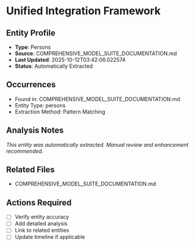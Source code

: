 # Unified Integration Framework

## Entity Profile
- **Type**: Persons
- **Source**: COMPREHENSIVE_MODEL_SUITE_DOCUMENTATION.md
- **Last Updated**: 2025-10-12T03:42:06.022574
- **Status**: Automatically Extracted

## Occurrences
- Found in: COMPREHENSIVE_MODEL_SUITE_DOCUMENTATION.md
- Entity Type: persons
- Extraction Method: Pattern Matching

## Analysis Notes
*This entity was automatically extracted. Manual review and enhancement recommended.*

## Related Files
- COMPREHENSIVE_MODEL_SUITE_DOCUMENTATION.md

## Actions Required
- [ ] Verify entity accuracy
- [ ] Add detailed analysis
- [ ] Link to related entities
- [ ] Update timeline if applicable
